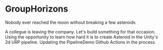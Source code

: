 # GroupHorizons
Nobody ever reached the moon without breaking a few asteroids

A collegue is leaving the company. Let's build something for that occasion.
Using the opportunity to learn how hard it is to create Asteroid in the Unity's 2d URP pipeline.
Updating the PipelineDemo Github Actions in the process.
